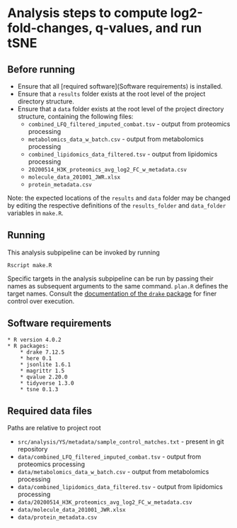 # Analysis steps to compute log2-fold-changes, q-values, and run tSNE

## Before running

* Ensure that all [required software](Software requirements) is installed.
* Ensure that a `results` folder exists at the root level of the project directory structure.
* Ensure that a `data` folder exists at the root level of the project directory structure, containing the following files:
    * `combined_LFQ_filtered_imputed_combat.tsv` - output from proteomics processing
    * `metabolomics_data_w_batch.csv` - output from metabolomics processing
    * `combined_lipidomics_data_filtered.tsv` - output from lipidomics processing
    * `20200514_H3K_proteomics_avg_log2_FC_w_metadata.csv`
    * `molecule_data_201001_JWR.xlsx`
    * `protein_metadata.csv`

Note: the expected locations of the `results` and `data` folder may be changed by editing the respective definitions of the `results_folder` and `data_folder` variables in `make.R`.

## Running

This analysis subpipeline can be invoked by running

```
Rscript make.R
```

Specific targets in the analysis subpipeline can be run by passing their names as subsequent arguments to the same command. `plan.R` defines the target names. Consult the [documentation of the `drake` package](https://books.ropensci.org/drake/) for finer control over execution.

## Software requirements

    * R version 4.0.2
    * R packages:
        * drake 7.12.5
        * here 0.1
        * jsonlite 1.6.1
        * magrittr 1.5
        * qvalue 2.20.0
        * tidyverse 1.3.0
        * tsne 0.1.3

## Required data files
Paths are relative to project root

* `src/analysis/YS/metadata/sample_control_matches.txt` - present in git repository
* `data/combined_LFQ_filtered_imputed_combat.tsv` - output from proteomics processing
* `data/metabolomics_data_w_batch.csv` - output from metabolomics processing
* `data/combined_lipidomics_data_filtered.tsv` - output from lipidomics processing
* `data/20200514_H3K_proteomics_avg_log2_FC_w_metadata.csv`
* `data/molecule_data_201001_JWR.xlsx`
* `data/protein_metadata.csv`

